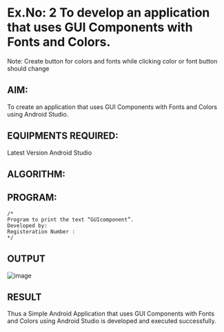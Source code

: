 # Ex.No: 2 To develop an application that uses GUI Components with Fonts and Colors. 
Note: Create button for colors and fonts while clicking color or font button should change 


## AIM:

To create an application that uses GUI Components with Fonts and Colors using Android Studio.

## EQUIPMENTS REQUIRED:

Latest Version Android Studio

## ALGORITHM:


## PROGRAM:
```
/*
Program to print the text “GUIcomponent”.
Developed by:
Registeration Number :
*/
```

## OUTPUT

![image](https://github.com/suryacse05/Mobile-Application-Development/assets/118673240/0ec35315-da7c-493f-9b13-80d10c56772e)



## RESULT
Thus a Simple Android Application that uses GUI Components with Fonts and Colors using Android Studio is developed and executed successfully.


